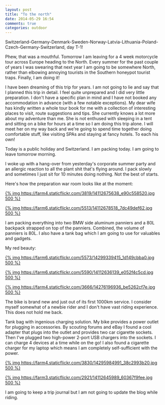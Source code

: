 ```yaml
---
layout: post
title: "To the north"
date: 2014-05-29 16:54
comments: true
categories: outdoor
---
```


Switzerland-Germany-Denmark-Sweden-Norway-Latvia-Lithuania-Poland-Czech-Germany-Switzerland, day T-1!

Phew, that was a mouthful. Tomorrow I am leaving for a 4 week motorcycle tour across Europe heading to the North. Every summer for the past couple of years I was swearing that next year I am going to be somewhere North, rather than elbowing annoying tourists in the Southern honeypot tourist traps. Finally, I am doing it!

I have been dreaming of this trip for years. I am not going to lie and say that I planned this trip in detail. I feel quite unprepared and I did very little preparation. I don't have a specific plan in mind and I have not booked any accommodation in advance (with a few notable exceptions). My dear wife has kindly written a whole tour book for me with a collection of interesting places to visit, route suggestions and tips. She currently knows a lot more about my adventure than me. She is not enthused with sleeping in a tent and sitting on a bike for hours at a time so I am doing this trip alone. I will meet her on my way back and we're going to spend time together doing comfortable stuff, like visiting SPAs and staying at fancy hotels. To each his own!

Today is a public holiday and Switzerland. I am packing today. I am going to leave tomorrow morning.

I woke up with a hang-over from yesterday's corporate summer party and an allergic reaction to all the plant shit that's flying around. I pack slowly and sometimes I just sit for 10 minutes doing nothing. Not the best of starts.

Here's how the preparation war room looks like at the moment:

[{% img https://farm4.staticflickr.com/3819/14112675638_e90c558520.jpg 500 %}](https://www.flickr.com/photos/tentaclephotos/14112675638/)

[{% img https://farm6.staticflickr.com/5513/14112678518_7dc49def62.jpg 500 %}](https://www.flickr.com/photos/tentaclephotos/14112678518/)

I am packing everything into two BMW side aluminum panniers and a 80L backpack strapped on top of the panniers. Combined, the volume of panniers is 80L. I also have a tank bag which I am going to use for valuables and gadgets.

My red beauty:

[{% img https://farm6.staticflickr.com/5573/14299339415_1d149cbba0.jpg 500 %}](https://www.flickr.com/photos/tentaclephotos/14299339415/)

[{% img https://farm6.staticflickr.com/5590/14112636139_e052f4c5cd.jpg 500 %}](https://www.flickr.com/photos/tentaclephotos/14112636139/)

[{% img https://farm4.staticflickr.com/3666/14276196936_be5262cf7e.jpg 500 %}](https://www.flickr.com/photos/tentaclephotos/14276196936/)

The bike is brand new and just out of its first 1000km service. I consider myself somewhat of a newbie rider and I don't have vast riding experience. This does not hold me back.

Tank bag with ingenious charging solution. My bike provides a power outlet for plugging in accessories. By scouting forums and eBay I found a cool adapter that plugs into the outlet and provides two car cigarette sockets. Then I've plugged two high-power 2-port USB chargers into the sockets. I can charge 4 devices at a time while on the go! I also found a cigarette charger for my laptop which means I am completely self-sufficient with the power.

[{% img https://farm4.staticflickr.com/3830/14295984991_38c2993b20.jpg 500 %}](https://www.flickr.com/photos/tentaclephotos/14295984991/)

[{% img https://farm3.staticflickr.com/2921/14112645989_60367f9fee.jpg 500 %}](https://www.flickr.com/photos/tentaclephotos/14112645989/)

I am going to keep a trip journal but I am not going to update the blog while riding.
